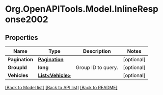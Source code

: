 # Org.OpenAPITools.Model.InlineResponse2002
## Properties

Name | Type | Description | Notes
------------ | ------------- | ------------- | -------------
**Pagination** | [**Pagination**](Pagination.md) |  | [optional] 
**GroupId** | **long** | Group ID to query. | [optional] 
**Vehicles** | [**List&lt;Vehicle&gt;**](Vehicle.md) |  | [optional] 

[[Back to Model list]](../README.md#documentation-for-models) [[Back to API list]](../README.md#documentation-for-api-endpoints) [[Back to README]](../README.md)

